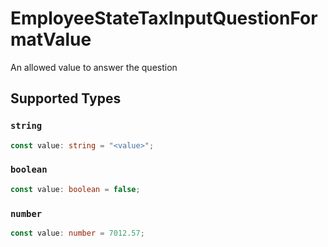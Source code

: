 # EmployeeStateTaxInputQuestionFormatValue

An allowed value to answer the question


## Supported Types

### `string`

```typescript
const value: string = "<value>";
```

### `boolean`

```typescript
const value: boolean = false;
```

### `number`

```typescript
const value: number = 7012.57;
```

